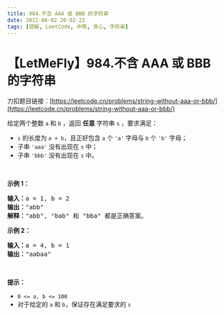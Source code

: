 ```yaml
---
title: 984.不含 AAA 或 BBB 的字符串
date: 2022-06-02 20-02-22
tags: [题解, LeetCode, 中等, 贪心, 字符串]
---
```


# 【LetMeFly】984.不含 AAA 或 BBB 的字符串

力扣题目链接：[https://leetcode.cn/problems/string-without-aaa-or-bbb/](https://leetcode.cn/problems/string-without-aaa-or-bbb/)

<p>给定两个整数 <code>a</code>&nbsp;和 <code>b</code>&nbsp;，返回&nbsp;<strong>任意</strong>&nbsp;字符串 <code>s</code>&nbsp;，要求满足：</p>

<ul>
	<li><code>s</code>&nbsp;的长度为 <code>a + b</code>，且正好包含&nbsp;<code>a</code>&nbsp;个 <code>'a'</code>&nbsp;字母与&nbsp;<code>b</code> 个 <code>'b'</code>&nbsp;字母；</li>
	<li>子串&nbsp;<code>'aaa'</code>&nbsp;没有出现在 <code>s</code>&nbsp;中；</li>
	<li>子串&nbsp;<code>'bbb'</code> 没有出现在 <code>s</code>&nbsp;中。</li>
</ul>

<p>&nbsp;</p>

<p><strong>示例 1：</strong></p>

<pre>
<strong>输入：</strong>a = 1, b = 2
<strong>输出：</strong>"abb"
<strong>解释：</strong>"abb", "bab" 和 "bba" 都是正确答案。
</pre>

<p><strong>示例 2：</strong></p>

<pre>
<strong>输入：</strong>a = 4, b = 1
<strong>输出：</strong>"aabaa"</pre>

<p>&nbsp;</p>

<p><strong>提示：</strong></p>

<ul>
	<li><code>0 &lt;= a, b&nbsp;&lt;= 100</code></li>
	<li>对于给定的 <code>a</code> 和 <code>b</code>，保证存在满足要求的 <code>s</code>&nbsp;</li>
</ul>
<span style="display:block"><span style="height:0px"><span style="position:absolute">​​​</span></span></span>

    